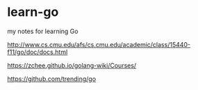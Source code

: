# learn-go
my notes for learning Go

http://www.cs.cmu.edu/afs/cs.cmu.edu/academic/class/15440-f11/go/doc/docs.html

https://zchee.github.io/golang-wiki/Courses/

https://github.com/trending/go
